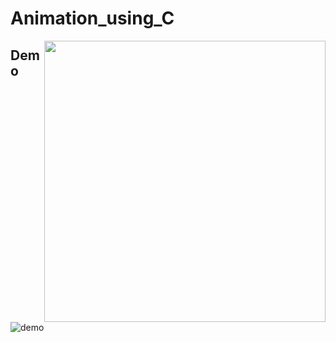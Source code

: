 # Animation_using_C
<img align="right" src="https://media.giphy.com/media/MS0az8du4jir6/giphy.gif" width="450px" />


## Demo

![demo](https://user-images.githubusercontent.com/53649201/95580868-af088080-0a55-11eb-8fa8-b4873ed931f6.gif)






